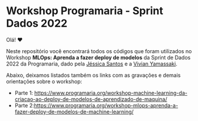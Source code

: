 # Workshop Programaria - Sprint Dados 2022

Olá! ❤️

Neste repositório você encontrará todos os códigos que foram utilizados no Workshop **MLOps: Aprenda a fazer deploy de modelos** da Sprint de Dados 2022 da Programaria, dado pela [Jéssica Santos](https://github.com/jessica-santos) e a [Vivian Yamassaki](https://github.com/vivianyamassaki).

Abaixo, deixamos listados também os links com as gravações e demais orientações sobre o workshop:
- Parte 1: https://www.programaria.org/workshop-machine-learning-da-criacao-ao-deploy-de-modelos-de-aprendizado-de-maquina/
- Parte 2:https://www.programaria.org/workshop-mlops-aprenda-a-fazer-deploy-de-modelos-de-machine-learning/
